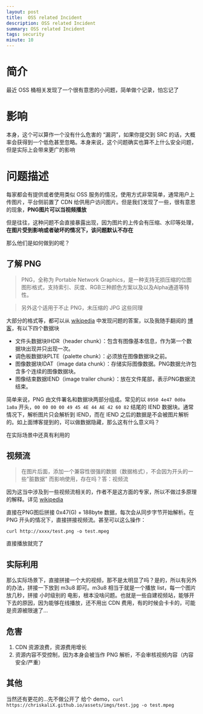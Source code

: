 ```yaml
---
layout: post
title:  OSS related Incident
description: OSS related Incident
summary: OSS related Incident
tags: security
minute: 10
---
```


# 简介

最近 OSS 桶相关发现了一个很有意思的小问题，简单做个记录，怕忘记了

# 影响

本身，这个可以算作一个没有什么危害的 “漏洞”，如果你提交到 SRC 的话，大概率会获得到一个低危甚至忽略。本身来说，这个问题确实也算不上什么安全问题，但是实际上会带来更广的影响

# 问题描述

每家都会有提供或者使用类似 OSS 服务的情况，使用方式非常简单，通常用户上传图片，平台侧前置了 CDN 给供用户访问图片。但是我们发现了一些，很有意思的现象，**PNG图片可以当视频播放**

但是往往，这种问题不会直接暴露出现，因为图片的上传会有压缩、水印等处理，**在图片受到影响或者破坏的情况下，该问题默认不存在**

那么他们是如何做到的呢？

## 了解 PNG

> PNG，全称为 Portable Network Graphics，是一种支持无损压缩的位图图形格式，支持索引、灰度、RGB三种颜色方案以及以及Alpha通道等特性。

> 另外这个适用于不止 PNG，未压缩的 JPG 这些同理

大部分的格式等，都可以从 [wikipedia](https://zh.wikipedia.org/wiki/PNG) 中发现问题的答案，以及我随手翻阅的 [博客](https://blog.mythsman.com/post/5d2d62b4a2005d74040ef7eb/)，有以下四个数据块

- 文件头数据块IHDR（header chunk）：包含有图像基本信息，作为第一个数据块出现并只出现一次。
- 调色板数据块PLTE（palette chunk）：必须放在图像数据块之前。
- 图像数据块IDAT（image data chunk）：存储实际图像数据。PNG数据允许包含多个连续的图像数据块。
- 图像结束数据IEND（image trailer chunk）：放在文件尾部，表示PNG数据流结束。

简单来说，PNG 由文件署名和数据块两部分组成。常见的以 `8950 4e47 0d0a 1a0a` 开头，`00 00 00 00 49 45 4E 44 AE 42 60 82` 结尾的 IEND 数据块。通常情况下，解析图片只会解析到 IEND，而在 IEND 之后的数据是不会被图片解析的。如上面博客提到的，可以做数据隐藏，那么这有什么意义吗？

在实际场景中还真有利用的

## 视频流

> 在图片后面，添加一个兼容性很强的数据（数据格式），不会因为开头的一些"脏数据" 而影响使用，存在吗？答：视频流

因为这当中涉及到一些视频流相关的，作者不是这方面的专家，所以不做过多原理的解释。详见 [wikipedia](https://zh.wikipedia.org/wiki/MPEG2-TS)

直接在PNG图后拼接 0x47(G) + 188byte 数据，每次会从同步字节开始解析。在 PNG 开头的情况下，直接拼接视频流。甚至可以这么操作：

`curl http://xxxx/test.png -o test.mpeg`

直接播放就完了

## 实际利用

那么实际场景下，直接拼接一个大的视频，那不是太明显了吗？是的，所以有另外的办法，拼接一下放到 m3u8 即可。m3u8 相当于就是一个播放 list，每一个图片放几秒，拼接 小时级别的 电影，根本没啥问题。也就是一些自建视频站，能够开下去的原因，因为能够在线播放，还不用出 CDN 费用，有的时候会卡卡的，可能是资源被限速了...

## 危害

1. CDN 资源浪费，资源费用增长
2. 资源内容不受控制，因为本身会被当作 PNG 解析，不会审核视频内容（内容安全/严重）

## 其他

当然还有更花的...先不做公开了
给个 demo，`curl https://chriskaliX.github.io/assets/imgs/test.jpg -o test.mpeg`
